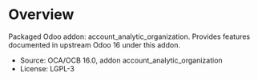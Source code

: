 # Overview

Packaged Odoo addon: account_analytic_organization. Provides features documented in upstream Odoo 16 under this addon.

- Source: OCA/OCB 16.0, addon account_analytic_organization
- License: LGPL-3
